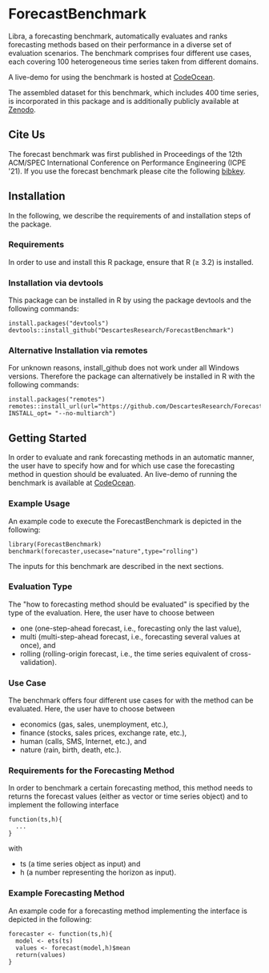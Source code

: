 # ForecastBenchmark

Libra, a forecasting benchmark, automatically evaluates and ranks forecasting methods based on their performance in a diverse set of evaluation scenarios. The benchmark comprises four different use cases, each covering 100 heterogeneous time series taken from different domains. 

A live-demo for using the benchmark is hosted at [CodeOcean](https://doi.org/10.24433/CO.3240518.v1). 

The assembled dataset for this benchmark, which includes 400 time series, is incorporated in this package and is additionally publicly available at [Zenodo](http://doi.org/10.5281/zenodo.4399959).

## Cite Us

The forecast benchmark was first published in Proceedings of the 12th ACM/SPEC International Conference on Performance Engineering (ICPE '21). If you use the forecast benchmark please cite the following [bibkey](CITE.md).


## Installation
In the following, we describe the requirements of and installation steps of the package. 

### Requirements
In order to use and install this R package, ensure that R (≥ 3.2) is installed.

### Installation via devtools
This package can be installed in R by using the package devtools and the following commands:

```
install.packages("devtools") 
devtools::install_github("DescartesResearch/ForecastBenchmark") 
``` 

### Alternative Installation via remotes
For unknown reasons, install_github does not work under all Windows versions. Therefore the package can alternatively be installed in R with the following commands:

```
install.packages("remotes")
remotes::install_url(url="https://github.com/DescartesResearch/ForecastBenchmark/archive/master.zip", INSTALL_opt= "--no-multiarch")
```

## Getting Started
In order to evaluate and rank forecasting methods in an automatic manner, the user have to specify how and for which use case the forecasting method in question should be evaluated. An live-demo of running the benchmark is available at [CodeOcean](https://doi.org/10.24433/CO.3240518.v1).

### Example Usage
An example code to execute the ForecastBenchmark is depicted in the following:
```
library(ForecastBenchmark)
benchmark(forecaster,usecase="nature",type="rolling")
```
The inputs for this benchmark are described in the next sections.

### Evaluation Type
The "how to forecasting method should be evaluated" is specified by the type of the evaluation. Here, the user have to choose between
* one (one-step-ahead forecast, i.e., forecasting only the last value), 
* multi (multi-step-ahead forecast, i.e., forecasting several values at once), and
* rolling (rolling-origin forecast, i.e., the time series equivalent of cross-validation).  

### Use Case
The benchmark offers four different use cases for with the method can be evaluated. Here, the user have to choose between
* economics (gas, sales, unemployment, etc.), 
* finance (stocks, sales prices, exchange rate, etc.),
* human (calls, SMS, Internet, etc.), and
* nature (rain, birth, death, etc.). 

### Requirements for the Forecasting Method
In order to benchmark a certain forecasting method, this method needs to returns the forecast values (either as vector or time series object) and to implement the following interface
```
function(ts,h){
  ...
}
```
with
* ts (a time series object as input) and
* h (a number representing the horizon as input).

### Example Forecasting Method
An example code for a forecasting method implementing the interface is depicted in the following:
```
forecaster <- function(ts,h){
  model <- ets(ts)
  values <- forecast(model,h)$mean
  return(values)
}
```




